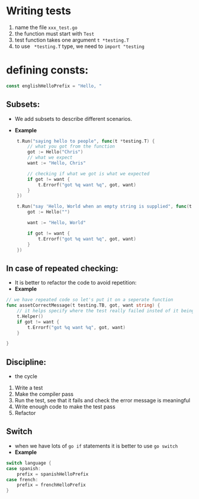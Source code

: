 # Writing tests
1. name the file ```xxx_test.go```
2. the function must start with ```Test```
3. test function takes one argument ```t *testing.T```
4. to use ``` *testing.T``` type, we need to ```import "testing```

# defining consts:
```go
const englishHelloPrefix = "Hello, "
```

## Subsets:
- We add subsets to describe different scenarios.

- **Example**
```go
    t.Run("saying hello to people", func(t *testing.T) {
		// what you got from the function
		got := Hello("Chris")
		// what we expect
		want := "Hello, Chris"

		// checking if what we got is what we expected
		if got != want {
			t.Errorf("got %q want %q", got, want)
		}
	})

	t.Run("say 'Hello, World when an empty string is supplied", func(t *testing.T) {
		got := Hello("")

		want := "Hello, World"

		if got != want {
			t.Errorf("got %q want %q", got, want)
		}
	})
```

## In case of repeated checking:
- It is better to refactor the code to avoid repetition:
- **Example**
```go
// we have repeated code so let's put it on a seperate function
func assetCorrectMessage(t testing.TB, got, want string) {
	// it helps specify where the test really failed insted of it being inside our helper function
	t.Helper()
	if got != want {
		t.Errorf("got %q want %q", got, want)
	}

}
```
## Discipline:
- the cycle
1. Write a test
2. Make the compiler pass
3. Run the test, see that it fails and check the error message is meaningful
4. Write enough code to make the test pass
5. Refactor

## Switch
- when we have lots of ```go if``` statements it is better to use ```go switch```
- **Example**
```go
switch language {
case spanish:
	prefix = spanishHelloPrefix
case french:
	prefix = frenchHelloPrefix
}
```